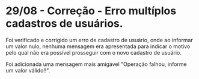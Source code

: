 # 29/08 - Correção - Erro multíplos cadastros de usuários.

Foi verificado e corrigido um erro de cadastro de usuário, onde ao informar um valor nulo, nenhuma mensagem era apresentada para indicar o motivo pelo qual não era possível prosseguir com o novo cadastro de usuário.

Foi adicionada uma mensagem mais amigável "Operação falhou, informe um valor válido!!". 